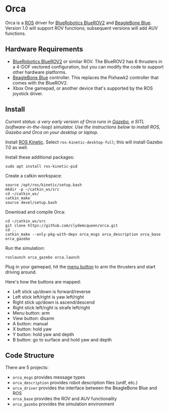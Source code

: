 # Orca #

Orca is a [ROS](http://ros.org) driver for [BlueRobotics BlueROV2](https://www.bluerobotics.com/store/rov/bluerov2/) and [BeagleBone Blue](https://beagleboard.org/blue). Version 1.0 will support ROV functions; subsequent versions will add AUV functions.

## Hardware Requirements

* [BlueRobotics BlueROV2](https://www.bluerobotics.com/store/rov/bluerov2/) or similar ROV. The BlueROV2 has 6 thrusters in a 4-DOF vectored configuration, but you can modify the code to support other hardware platforms.
* [BeagleBone Blue](https://beagleboard.org/blue) controller. This replaces the Pixhawk2 controller that comes with the BlueROV2.
* Xbox One gamepad, or another device that's supported by the ROS joystick driver.

## Install

*Current status: a very early version of Orca runs in [Gazebo](http://gazebosim.org/), a SITL (software-in-the-loop) simulator. Use the instructions below to install ROS, Gazebo and Orca on your desktop or laptop.*

Install [ROS Kinetic](http://wiki.ros.org/Installation/Ubuntu). Select `ros-kinetic-desktop-full`; this will install Gazebo 7.0 as well.

Install these additional packages:
~~~~
sudo apt install ros-kinetic-pid
~~~~

Create a catkin workspace:
~~~~
source /opt/ros/kinetic/setup.bash
mkdir -p ~/catkin_ws/src
cd ~/catkin_ws/
catkin_make
source devel/setup.bash
~~~~

Download and compile Orca:
~~~~
cd ~/catkin_ws/src
git clone https://github.com/clydemcqueen/orca.git
cd ..
catkin_make --only-pkg-with-deps orca_msgs orca_description orca_base orca_gazebo
~~~~

Run the simulation:
~~~~
roslaunch orca_gazebo orca.launch
~~~~

Plug in your gamepad, hit the [menu button](https://support.xbox.com/en-US/xbox-one/accessories/xbox-one-wireless-controller) to arm the thrusters and start driving around.

Here's how the buttons are mapped:
* Left stick up/down is forward/reverse
* Left stick left/right is yaw left/right
* Right stick up/down is ascend/descend
* Right stick left/right is strafe left/right
* Menu button: arm
* View button: disarm
* A button: manual
* X button: hold yaw
* Y button: hold yaw and depth
* B button: go to surface and hold yaw and depth

## Code Structure

There are 5 projects:
* `orca_msgs` provides message types
* `orca_description` provides robot description files (urdf, etc.)
* `orca_driver` provides the interface between the BeagleBone Blue and ROS
* `orca_base` provides the ROV and AUV functionality
* `orca_gazebo` provides the simulation environment